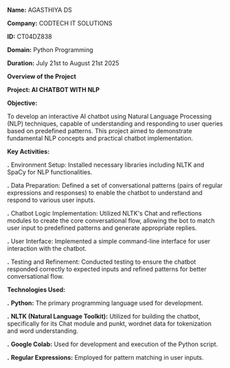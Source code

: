 **Name:** AGASTHIYA DS

**Company:** CODTECH IT SOLUTIONS

**ID:** CT04DZ838

**Domain:** Python Programming

**Duration:** July 21st to August 21st 2025

**Overview of the Project**

**Project: AI CHATBOT WITH NLP**



**Objective:**

To develop an interactive AI chatbot using Natural Language Processing (NLP) techniques, capable of understanding and responding to user queries based on predefined patterns. This project aimed to demonstrate fundamental NLP concepts and practical chatbot implementation.

**Key Activities:**

**.** Environment Setup: Installed necessary libraries including NLTK and SpaCy for NLP functionalities.

**.** Data Preparation: Defined a set of conversational patterns (pairs of regular expressions and responses) to enable the chatbot to understand and respond to various user inputs.

**.** Chatbot Logic Implementation: Utilized NLTK's Chat and reflections modules to create the core conversational flow, allowing the bot to match user input to predefined patterns and generate appropriate replies.

**.** User Interface: Implemented a simple command-line interface for user interaction with the chatbot.

**.** Testing and Refinement: Conducted testing to ensure the chatbot responded correctly to expected inputs and refined patterns for better conversational flow.

**Technologies Used:**

**.** **Python:** The primary programming language used for development.

**.** **NLTK (Natural Language Toolkit):** Utilized for building the chatbot, specifically for its Chat module and punkt, wordnet data for tokenization and word understanding.

**.** **Google Colab:** Used for development and execution of the Python script.

**.** **Regular Expressions:** Employed for pattern matching in user inputs.


